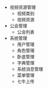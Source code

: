 - 视频资源管理
  - 视频类别
  - 视频资源
- 公会管理
  - 公会列表
- 系统管理
  - 用户管理
  - 角色管理
  - 卧底管理
  - 字典管理
  - 系统消息管理
  - 菜单管理
  - 七牛上传
